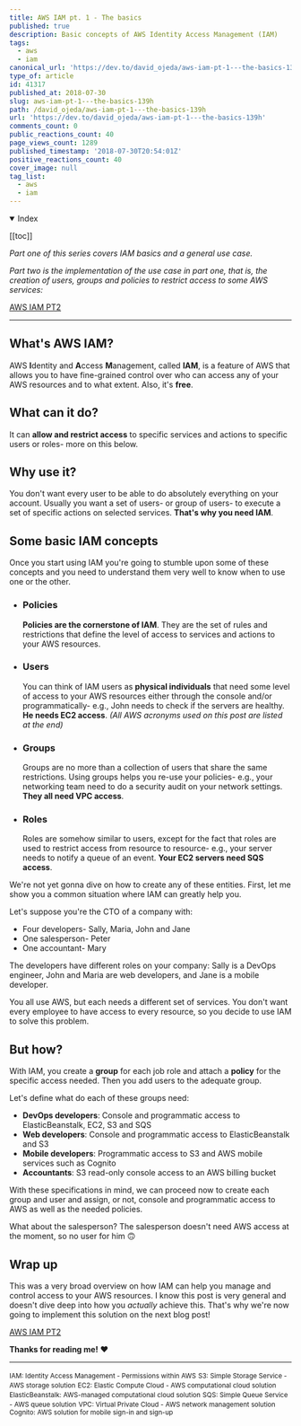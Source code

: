 ```yaml
---
title: AWS IAM pt. 1 - The basics
published: true
description: Basic concepts of AWS Identity Access Management (IAM)
tags:
  - aws
  - iam
canonical_url: 'https://dev.to/david_ojeda/aws-iam-pt-1---the-basics-139h'
type_of: article
id: 41317
published_at: 2018-07-30
slug: aws-iam-pt-1---the-basics-139h
path: /david_ojeda/aws-iam-pt-1---the-basics-139h
url: 'https://dev.to/david_ojeda/aws-iam-pt-1---the-basics-139h'
comments_count: 0
public_reactions_count: 40
page_views_count: 1289
published_timestamp: '2018-07-30T20:54:01Z'
positive_reactions_count: 40
cover_image: null
tag_list:
  - aws
  - iam
---
```


<details open>
  <summary>
    Index
  </summary>

  [[toc]]

</details>

*Part one of this series covers IAM basics and a general use case.*

*Part two is the implementation of the use case in part one, that is, the creation of users, groups and policies to restrict access to some AWS services:*

[AWS IAM PT2](https://dev.to/david_ojeda/aws-iam-pt-2---a-practical-example-13b6)

***

## What's AWS IAM?
AWS **I**dentity and **A**ccess **M**anagement, called **IAM**, is a feature of AWS that allows you to have fine-grained control over who can access any of your AWS resources and to what extent. Also, it's **free**.

## What can it do?
It can **allow and restrict access** to specific services and actions to specific users or roles- more on this below.

## Why use it?
You don't want every user to be able to do absolutely everything on your account. Usually you want a set of users- or group of users- to execute a set of specific actions on selected services. **That's why you need IAM**.

## Some basic IAM concepts
Once you start using IAM you're going to stumble upon some of these concepts and you need to understand them very well to know when to use one or the other.

- ### Policies
  **Policies are the cornerstone of IAM**. They are the set of rules and restrictions that define the level of access to services and actions to your AWS resources.

- ### Users
  You can think of IAM users as **physical individuals** that need some level of access to your AWS resources either through the console and/or programmatically- e.g., John needs to check if the servers are healthy. **He needs EC2 access**. *(All AWS acronyms used on this post are listed at the end)*

- ### Groups
  Groups are no more than a collection of users that share the same restrictions. Using groups helps you re-use your policies- e.g., your networking team need to do a security audit on your network settings. **They all need VPC access**.

- ### Roles
  Roles are somehow similar to users, except for the fact that roles are used to restrict access from resource to resource- e.g., your server needs to notify a queue of an event. **Your EC2 servers need SQS access**.

We're not yet gonna dive on how to create any of these entities. First, let me show you a common situation where IAM can greatly help you.

Let's suppose you're the CTO of a company with:
- Four developers- Sally, Maria, John and Jane
- One salesperson- Peter
- One accountant- Mary

The developers have different roles on your company: Sally is a DevOps engineer, John and Maria are web developers, and Jane is a mobile developer.

You all use AWS, but each needs a different set of services. You don't want every employee to have access to every resource, so you decide to use IAM to solve this problem.

## But how?
With IAM, you create a **group** for each job role and attach a **policy** for the specific access needed. Then you add users to the adequate group.

Let's define what do each of these groups need:

- **DevOps developers**: Console and programmatic access to ElasticBeanstalk, EC2, S3 and SQS
- **Web developers**: Console and programmatic access to ElasticBeanstalk and S3
- **Mobile developers**: Programmatic access to S3 and AWS mobile services such as Cognito
- **Accountants**: S3 read-only console access to an AWS billing bucket

With these specifications in mind, we can proceed now to create each group and user and assign, or not, console and programmatic access to AWS as well as the needed policies.

What about the salesperson? The salesperson doesn't need AWS access at the moment, so no user for him 🙃

## Wrap up

This was a very broad overview on how IAM can help you manage and control access to your AWS resources. I know this post is very general and doesn't dive deep into how you *actually* achieve this. That's why we're now going to implement this solution on the next blog post!

[AWS IAM PT2](https://dev.to/david_ojeda/aws-iam-pt-2---a-practical-example-13b6)


**Thanks for reading me!** ❤️

***

<small>IAM: Identity Access Management - Permissions within AWS</small>
<small>S3: Simple Storage Service - AWS storage solution</small>
<small>EC2: Elastic Compute Cloud - AWS computational cloud solution</small>
<small>ElasticBeanstalk: AWS-managed computational cloud solution</small>
<small>SQS: Simple Queue Service - AWS queue solution</small>
<small>VPC: Virtual Private Cloud - AWS network management solution</small>
<small>Cognito: AWS solution for mobile sign-in and sign-up</small>

